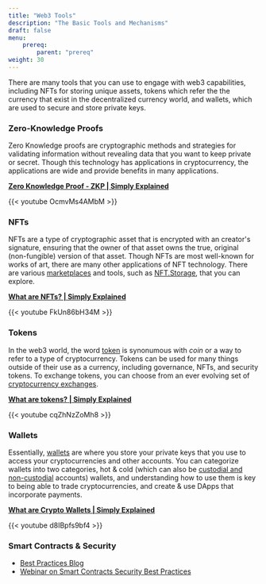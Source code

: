 ```yaml
---
title: "Web3 Tools"
description: "The Basic Tools and Mechanisms"
draft: false
menu:
    prereq:
        parent: "prereq"
weight: 30
---
```


There are many tools that you can use to engage with web3 capabilities, including NFTs for storing unique assets, tokens which refer the the currency that exist in the decentralized currency world, and wallets, which are used to secure and store private keys.

### Zero-Knowledge Proofs

Zero Knowledge proofs are cryptographic methods and strategies for validating information without revealing data that you want to keep private or secret. Though this technology has applications in cryptocurrency, the applications are wide and provide benefits in many applications.

[**Zero Knowledge Proof - ZKP | Simply Explained**](https://www.youtube.com/watch?v=OcmvMs4AMbM)

{{< youtube OcmvMs4AMbM >}}

### NFTs
NFTs are a type of cryptographic asset that is encrypted with an creator's signature, ensuring that the owner of that asset owns the true, original (non-fungible) version of that asset. Though NFTs are most well-known for works of art, there are many other applications of NFT technology. There are various [marketplaces](https://decrypt.co/80595/best-nft-marketplaces) and tools, such as [NFT.Storage](https://nft.storage), that you can explore.


[**What are NFTs? | Simply Explained**](https://www.youtube.com/watch?v=FkUn86bH34M)

{{< youtube FkUn86bH34M >}}

### Tokens
In the web3 world, the word [token](https://www.coinbase.com/learn/crypto-basics/what-is-a-token) is synonumous with _coin_ or a way to refer to a type of cryptocurrency. Tokens can be used for many things outside of their use as a currency, including governance, NFTs, and security tokens. To exchange tokens, you can choose from an ever evolving set of [cryptocurrency exchanges](https://www.forbes.com/advisor/investing/best-crypto-exchanges/).

[**What are tokens? | Simply Explained**](https://www.youtube.com/watch?v=cqZhNzZoMh8)

{{< youtube cqZhNzZoMh8 >}}

### Wallets
Essentially, [wallets](https://www.coinbase.com/learn/crypto-basics/what-is-a-crypto-wallet) are where you store your private keys that you use to access your cryptocurrencies and other accounts. You can categorize wallets into two categories, hot & cold (which can also be [custodial and non-custodial](https://www.gemini.com/cryptopedia/crypto-wallets-custodial-vs-noncustodial#section-custodial-crypto-wallets-pro-and-cons) accounts) wallets, and understanding how to use them is key to being able to trade cryptocurrencies, and create & use DApps that incorporate payments.

[**What are Crypto Wallets | Simply Explained**](https://www.youtube.com/watch?v=d8IBpfs9bf4)

{{< youtube d8IBpfs9bf4 >}}


### Smart Contracts & Security

* [Best Practices Blog](https://consensys.github.io/smart-contract-best-practices/)
* [Webinar on Smart Contracts Security Best Practices](https://courses.consensys.net/courses/take/smart-contract-security/lessons/9798331-smart-contracts-security-best-practices)